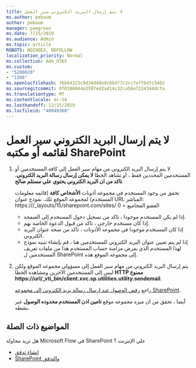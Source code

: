 ```yaml
---
title: لا يتم إرسال البريد الكتروني سير العمل
ms.author: pebaum
author: pebaum
manager: pamgreen
ms.date: 7/25/2019
ms.audience: Admin
ms.topic: article
ROBOTS: NOINDEX, NOFOLLOW
localization_priority: Normal
ms.collection: Adm_O365
ms.custom:
- "5200020"
- "1586"
ms.openlocfilehash: 76b64323c9d34d49e9c6bd77c2cc7eff6d7c5402
ms.sourcegitcommit: 0f0186044a3597e42ad14c32ca58e7224344dcfa
ms.translationtype: MT
ms.contentlocale: ar-SA
ms.lasthandoff: 12/15/2019
ms.locfileid: "40049360"
---
```

# <a name="workflow-email-is-not-being-sent-for-a-sharepoint-list-or-library"></a>لا يتم إرسال البريد الكتروني سير العمل لقائمه أو مكتبه SharePoint

1. لا يتم إرسال البريد الكتروني من مهام سير العمل إلى كافة المستخدمين أو المستخدمين المحددين فقط ، أو تشاهد الخطا **لا يمكن إرسال رسالة البريد الكتروني. تاكد من ان البريد الكتروني يحتوي علي مستلم صالح**.

    تحقق من وجود المستخدم في مجموعه أذونات **الأشخاص كافة** (قائمه معلومات المستخدم) لمجموعه الموقع تلك.  نموذج عنوان URL المباشر<tenant>: https://<sitename>/_layouts/15/sharepoint.com/sites/ العضو المجاميع = 0

    - إذا لم يكن المستخدم موجودا ، تاكد من تسجيل دخول المستخدم إلى الصفحة. 
    - إذا كان مستخدم خارجي ، تاكد من قبول الدعوة الخاصة بهم.
    - إذا كان المستخدم موجودا في مجموعه الأذونات ، تاكد من صحة عنوان البريد الكتروني.
    - إذا لم يتم تعيين عنوان البريد الكتروني للمستخدمين هنا ، قم بإنشاء تنبيه نموذج لهذا المستخدم الذي يفرض مزامنة حساب المستخدم هذا من ملفات تعريف المستخدمين ل SharePoint إلى مجموعه الموقع هذه.
 
2. يتم إرسال البريد الكتروني من مهام سير العمل إلى مسؤولي مجموعه الموقع ولكن ليس إلى المستخدمين الآخرين ومشاهده الخطا **HTTP ممنوع <span>https:</span>//url/_vti_bin/client.xvc.sp.utilities.utility.sendemail**.
 

    راجع [رفض الوصول عند إرسال رسالة بريد الكتروني إلى مجموعه SharePoint](https://docs.microsoft.com/sharepoint/support/sharing-and-permissions/access-denied-when-send-an-email-to-groups).

    أيضا ، تحقق من ان ميزه مجموعه موقع **تامين اذن المستخدم محدوده الوصول** غير نشطه.


## <a name="related-topics"></a>المواضيع ذات الصلة
هل تريد محاولة Microsoft Flow في SharePoint علي الإنترنت ؟
- [إنشاء تدفق](https://support.office.com/article/Create-a-flow-for-a-list-or-library-in-SharePoint-Online-or-OneDrive-for-Business-a9c3e03b-0654-46af-a254-20252e580d01) 
- [SharePoint والتدفق](https://flow.microsoft.com/blog/sharepoint-and-flow/) 


